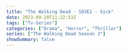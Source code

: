 ```yaml
---
title: "The Walking Dead - S03E2 - Sick"
date: 2023-09-20T11:22:53Z
tags: ["Tv-Series"]
categories: ["Drama", "Horror", "Thriller"]
series: ["The Walking Dead Season 3"]
showSummary: false
---
```


  <mux-player stream-type="on-demand"
  src="https://kp3d-my.sharepoint.com/personal/ryoo_kp3d_onmicrosoft_com/_layouts/15/download.aspx?share=Eb3eYBn6G4xFuGbPfHbcmlkBM9nDEyDxkX7OBe3C4yxrLw" metadata-video-title="The Walking Dead - S03E2 - Sick" prefer-playback="mse" controls>
  </mux-player>
  
  
  <script src="https://cdn.jsdelivr.net/npm/@mux/mux-player"></script>
  
   <script id="BOX9P00uDSoy005yxuRA9NmmP7vn0002SzCImnaMgiA1fEs" type="application/ld+json">
 {
  "@context": "https://schema.org/",
  "@type": "VideoObject",
  "name": "The Walking Dead - S03E2 - Sick",
  "contentUrl": "https://stream.mux.com/t8h1J01CmxP3YnVQ00GwOn02Pjebc8WQ9jEZBWLyIeFamI.m3u8",
  "thumbnailUrl": "https://www.themoviedb.org/t/p/original/mu1zFlKK7pQbGbkCHDyRRQ6RMRW.jpg?width=314&fit_mode=preserve&time=25",
  "uploadDate": "2023-09-20T11:22:53Z",
}

</script>


